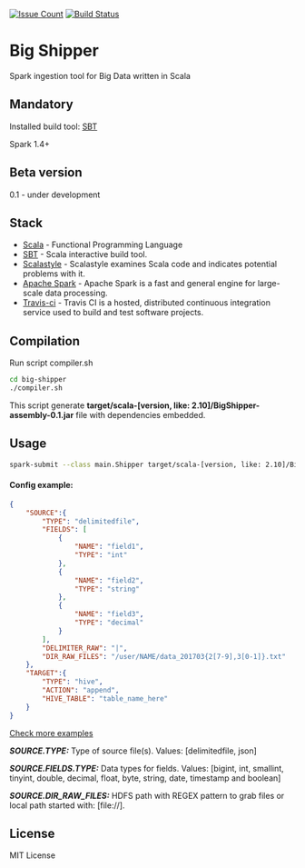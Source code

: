 [![Issue Count](https://lima.codeclimate.com/github/mvrpl/big-shipper/badges/issue_count.svg)](https://lima.codeclimate.com/github/mvrpl/big-shipper)
[![Build Status](https://travis-ci.org/mvrpl/big-shipper.svg?branch=master)](https://travis-ci.org/mvrpl/big-shipper)

# Big Shipper
Spark ingestion tool for Big Data written in Scala

## Mandatory
Installed build tool: [SBT](https://www.scala-sbt.org/release/docs/Setup.html)

Spark 1.4+
## Beta version
0.1 - under development

## Stack

* [Scala](https://www.scala-lang.org/) - Functional Programming Language
* [SBT](http://www.scala-sbt.org) - Scala interactive build tool.
* [Scalastyle](http://www.scalastyle.org/) - Scalastyle examines Scala code and indicates potential problems with it.
* [Apache Spark](http://spark.apache.org/) - Apache Spark is a fast and general engine for large-scale data processing.
* [Travis-ci](https://travis-ci.org/) - Travis CI is a hosted, distributed continuous integration service used to build and test software projects.

## Compilation
Run script compiler.sh
```sh
cd big-shipper
./compiler.sh
```
This script generate **target/scala-[version, like: 2.10]/BigShipper-assembly-0.1.jar** file with dependencies embedded.
## Usage
```sh
spark-submit --class main.Shipper target/scala-[version, like: 2.10]/BigShipper-assembly-0.1.jar -c /path_to/config.json --loglevel debug
```
#### Config example:
```json
{
	"SOURCE":{
		"TYPE": "delimitedfile",
		"FIELDS": [
			{
				"NAME": "field1",
				"TYPE": "int"
			},
			{
				"NAME": "field2",
				"TYPE": "string"
			},
			{
				"NAME": "field3",
				"TYPE": "decimal"
			}
		],
		"DELIMITER_RAW": "|",
		"DIR_RAW_FILES": "/user/NAME/data_201703{2[7-9],3[0-1]}.txt"
	},
	"TARGET":{
		"TYPE": "hive",
		"ACTION": "append",
		"HIVE_TABLE": "table_name_here"
	}
}
```
[Check more examples](https://github.com/mvrpl/big-shipper/wiki/Config-Templates)

***SOURCE.TYPE:*** Type of source file(s). Values: [delimitedfile, json]

***SOURCE.FIELDS.TYPE:*** Data types for fields. Values: [bigint, int, smallint, tinyint, double, decimal, float, byte,  string, date, timestamp and boolean]

***SOURCE.DIR_RAW_FILES:*** HDFS path with REGEX pattern to grab files or local path started with: [file://].
## License
MIT License
